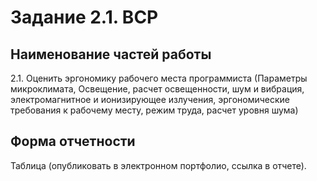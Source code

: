 # Задание 2.1. ВСР
## Наименование частей работы
2.1. Оценить эргономику рабочего места программиста (Параметры микроклимата, Освещение, расчет освещенности, шум и вибрация, электромагнитное и ионизирующее излучения, эргономические требования к рабочему месту, режим труда, расчет уровня шума)

## Форма отчетности
Таблица (опубликовать в электронном портфолио, ссылка в отчете).
